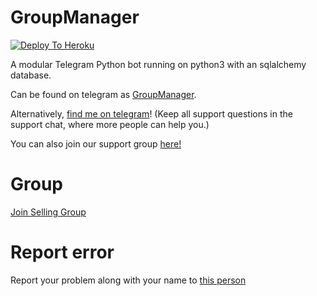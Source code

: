 # GroupManager

[![Deploy To Heroku](https://www.herokucdn.com/deploy/button.svg)](https://dashboard.heroku.com/new?template=https%3A%2F%2Fgithub.com%2Fxditya%2Fgroupmanager)

A modular Telegram Python bot running on python3 with an sqlalchemy database.

Can be found on telegram as [GroupManager](https://t.me/criminal786bot).

Alternatively, [find me on telegram](https://t.me/criminal786)! (Keep all support questions in the support chat, where more people can help you.)

You can also join our support group [here!](https://t.me/criminal786botsupport)

# Group
[Join Selling Group](https://t.me/ATGKCHAT)

# Report error
Report your problem along with your name to [this person](https://t.me/criminal786)
